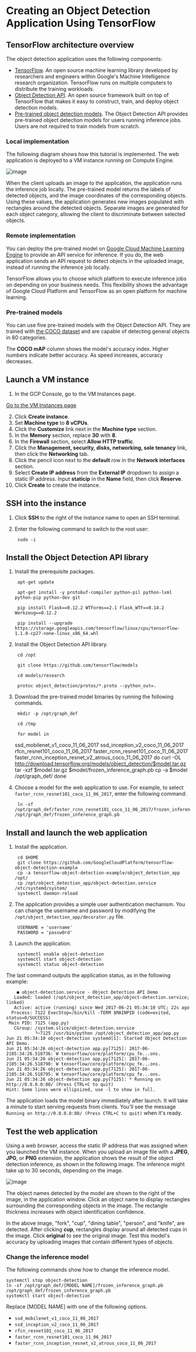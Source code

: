 # Creating an Object Detection Application Using TensorFlow

## TensorFlow architecture overview

The object detection application uses the following components:

* [TensorFlow][1]. An open source machine learning library developed by researchers and engineers within Google's Machine Intelligence research organization. TensorFlow runs on multiple computers to distribute the training workloads.
* [Object Detection API][2]. An open source framework built on top of TensorFlow that makes it easy to construct, train, and deploy object detection models.
* [Pre-trained object detection models][3]. The Object Detection API provides pre-trained object detection models for users running inference jobs. Users are not required to train models from scratch.

### Local implementation

The following diagram shows how this tutorial is implemented. The web application is deployed to a VM instance running on Compute Engine.

![image][4]

When the client uploads an image to the application, the application runs the inference job locally. The pre-trained model returns the labels of detected objects, and the image coordinates of the corresponding objects. Using these values, the application generates new images populated with rectangles around the detected objects. Separate images are generated for each object category, allowing the client to discriminate between selected objects.

### Remote implementation

You can deploy the pre-trained model on [Google Cloud Machine Learning Engine][5] to provide an API service for inference. If you do, the web application sends an API request to detect objects in the uploaded image, instead of running the inference job locally.

TensorFlow allows you to choose which platform to execute inference jobs on depending on your business needs. This flexibility shows the advantage of Google Cloud Platform and TensorFlow as an open platform for machine learning.

### Pre-trained models

You can use five pre-trained models with the Object Detection API. They are trained with [the COCO dataset][6] and are capable of detecting general objects in 80 categories.

The **COCO mAP** column shows the model's accuracy index. Higher numbers indicate better accuracy. As speed increases, accuracy decreases.

## Launch a VM instance

1. In the GCP Console, go to the VM Instances page. 

[Go to the VM Instances page][7]

2. Click **Create instance**. 
3. Set **Machine type** to **8 vCPUs**.
4. Click the **Customize** link next in the **Machine type** section.
5. In the **Memory** section, replace **30** with **8**. 
6. In the **Firewall** section, select **Allow HTTP traffic**. 
7. Click the **Management, security, disks, networking, sole tenancy** link, then click the **Networking** tab. 
8. Click the pencil icon next to the **default** row in the **Network interfaces** section.
9. Select **Create IP address** from the **External IP** dropdown to assign a static IP address. Input **staticip** in the **Name** field, then click **Reserve**.
10. Click **Create** to create the instance. 

## SSH into the instance

1. Click **SSH** to the right of the instance name to open an SSH terminal.

2. Enter the following command to switch to the root user:
    
        sudo -i
    

## Install the Object Detection API library

1. Install the prerequisite packages.
    
        apt-get update
    
        apt-get install -y protobuf-compiler python-pil python-lxml python-pip python-dev git
    
        pip install Flask==0.12.2 WTForms==2.1 Flask_WTF==0.14.2 Werkzeug==0.12.2
    
        pip install --upgrade https://storage.googleapis.com/tensorflow/linux/cpu/tensorflow-1.1.0-cp27-none-linux_x86_64.whl

2. Install the Object Detection API library.
    
        cd /opt
    
        git clone https://github.com/tensorflow/models
    
        cd models/research
    
        protoc object_detection/protos/*.proto --python_out=.

3. Download the pre-trained model binaries by running the following commands.
    
        mkdir -p /opt/graph_def
    
        cd /tmp
    
        for model in 
      ssd_mobilenet_v1_coco_11_06_2017 
      ssd_inception_v2_coco_11_06_2017 
      rfcn_resnet101_coco_11_06_2017 
      faster_rcnn_resnet101_coco_11_06_2017 
      faster_rcnn_inception_resnet_v2_atrous_coco_11_06_2017
    do 
      curl -OL http://download.tensorflow.org/models/object_detection/$model.tar.gz
      tar -xzf $model.tar.gz $model/frozen_inference_graph.pb
      cp -a $model /opt/graph_def/
    done

4. Choose a model for the web application to use. For example, to select `faster_rcnn_resnet101_coco_11_06_2017`, enter the following command:
    
        ln -sf /opt/graph_def/faster_rcnn_resnet101_coco_11_06_2017/frozen_inference_graph.pb /opt/graph_def/frozen_inference_graph.pb
    

## Install and launch the web application

1. Install the application.
    
        cd $HOME
    	git clone https://github.com/GoogleCloudPlatform/tensorflow-object-detection-example
    	cp -a tensorflow-object-detection-example/object_detection_app /opt/
    	cp /opt/object_detection_app/object-detection.service /etc/systemd/system/
    	systemctl daemon-reload
    

2. The application provides a simple user authentication mechanism. You can change the username and password by modifying the `/opt/object_detection_app/decorator.py` file.
    
        USERNAME = 'username'
   		PASSWORD = 'passw0rd'

3. Launch the application.
    
        systemctl enable object-detection
    	systemctl start object-detection
    	systemctl status object-detection
    

The last command outputs the application status, as in the following example:
    
        ● object-detection.service - Object Detection API Demo
       Loaded: loaded (/opt/object_detection_app/object-detection.service; linked)
       Active: active (running) since Wed 2017-06-21 05:34:10 UTC; 22s ago
      Process: 7122 ExecStop=/bin/kill -TERM $MAINPID (code=exited, status=0/SUCCESS)
     Main PID: 7125 (app.py)
       CGroup: /system.slice/object-detection.service
               └─7125 /usr/bin/python /opt/object_detection_app/app.py  
    Jun 21 05:34:10 object-detection systemd[1]: Started Object Detection API Demo.
    Jun 21 05:34:26 object-detection app.py[7125]: 2017-06-2105:34:26.518736: W tensorflow/core/platform/cpu_fe...ons.
    Jun 21 05:34:26 object-detection app.py[7125]: 2017-06-2105:34:26.518790: W tensorflow/core/platform/cpu_fe...ons.
    Jun 21 05:34:26 object-detection app.py[7125]: 2017-06-2105:34:26.518795: W tensorflow/core/platform/cpu_fe...ons.
    Jun 21 05:34:26 object-detection app.py[7125]: * Running on http://0.0.0.0:80/ (Press CTRL+C to quit)
    Hint: Some lines were ellipsized, use -l to show in full.
    

The application loads the model binary immediately after launch. It will take a minute to start serving requests from clients. You'll see the message `Running on http://0.0.0.0:80/ (Press CTRL+C to quit)` when it's ready.

## Test the web application

Using a web browser, access the static IP address that was assigned when you launched the VM instance. When you upload an image file with a **JPEG**, **JPG**, or **PNG** extension, the application shows the result of the object detection inference, as shown in the following image. The inference might take up to 30 seconds, depending on the image.

![image][8]

The object names detected by the model are shown to the right of the image, in the application window. Click an object name to display rectangles surrounding the corresponding objects in the image. The rectangle thickness increases with object identification confidence.

In the above image, "fork", "cup", "dining table", "person", and "knife", are detected. After clicking **cup**, rectangles display around all detected cups in the image. Click **original** to see the original image. Test this model's accuracy by uploading images that contain different types of objects.

### Change the inference model

The following commands show how to change the inference model.
    
    
    systemctl stop object-detection
    ln -sf /opt/graph_def/[MODEL NAME]/frozen_inference_graph.pb /opt/graph_def/frozen_inference_graph.pb
    systemctl start object-detection
    

Replace [MODEL NAME] with one of the following options.

* `ssd_mobilenet_v1_coco_11_06_2017`
* `ssd_inception_v2_coco_11_06_2017`
* `rfcn_resnet101_coco_11_06_2017`
* `faster_rcnn_resnet101_coco_11_06_2017`
* `faster_rcnn_inception_resnet_v2_atrous_coco_11_06_2017`

[1]: https://www.tensorflow.org/
[2]: https://github.com/tensorflow/models/tree/master/research/object_detection
[3]: https://github.com/tensorflow/models/blob/master/research/object_detection/g3doc/detection_model_zoo.md
[4]: https://cloud.google.com/solutions/images/object-detection-tensorflow-architecture.svg
[5]: https://cloud.google.com/ml-engine
[6]: http://mscoco.org/
[7]: https://console.cloud.google.com/compute/instances
[8]: https://cloud.google.com/solutions/images/object-detection-tensorflow-example.png
